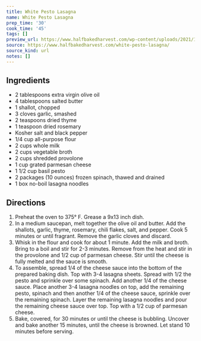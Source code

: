 ```yaml
---
title: White Pesto Lasagna
name: White Pesto Lasagna
prep_time: '30'
cook_time: '45'
tags: []
preview_url: https://www.halfbakedharvest.com/wp-content/uploads/2021/12/White-Pesto-Lasagna-9.jpg
source: https://www.halfbakedharvest.com/white-pesto-lasagna/
source_kind: url
notes: []
---
```


## Ingredients
- 2 tablespoons extra virgin olive oil
- 4 tablespoons salted butter
- 1  shallot, chopped
- 3 cloves garlic, smashed
- 2 teaspoons dried thyme
- 1 teaspoon dried rosemary
- Kosher salt and black pepper
- 1/4 cup all-purpose flour
- 2 cups whole milk
- 2 cups vegetable broth
- 2 cups shredded provolone
- 1 cup grated parmesan cheese
- 1 1/2 cup basil pesto
- 2 packages (10 ounces) frozen spinach, thawed and drained
- 1  box no-boil lasagna noodles


## Directions
1. Preheat the oven to 375° F. Grease a 9x13 inch dish.
2. In a medium saucepan, melt together the olive oil and butter. Add the shallots, garlic, thyme, rosemary, chili flakes, salt, and pepper. Cook 5 minutes or until fragrant. Remove the garlic cloves and discard.
3. Whisk in the flour and cook for about 1 minute. Add the milk and broth. Bring to a boil and stir for 2-3 minutes. Remove from the heat and stir in the provolone and 1/2 cup of parmesan cheese. Stir until the cheese is fully melted and the sauce is smooth.
4. To assemble, spread 1/4 of the cheese sauce into the bottom of the prepared baking dish. Top with 3-4 lasagna sheets. Spread with 1/2 the pesto and sprinkle over some spinach. Add another 1/4 of the cheese sauce. Place another 3-4 lasagna noodles on top, add the remaining pesto, spinach and then another 1/4 of the cheese sauce, sprinkle over the remaining spinach. Layer the remaining lasagna noodles and pour the remaining cheese sauce over top. Top with a 1/2 cup of parmesan cheese.
5. Bake, covered, for 30 minutes or until the cheese is bubbling. Uncover and bake another 15 minutes, until the cheese is browned. Let stand 10 minutes before serving.
